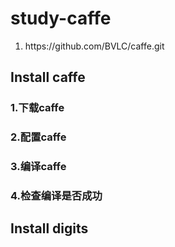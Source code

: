 # study-caffe
<ol>
<li>https://github.com/BVLC/caffe.git</li>
</ol>

## Install caffe
### 1.下载caffe

### 2.配置caffe
### 3.编译caffe
### 4.检查编译是否成功
## Install digits
